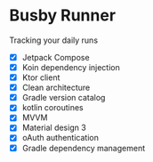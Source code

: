 # Busby Runner
Tracking your daily runs

- [x] Jetpack Compose
- [x] Koin dependency injection
- [x] Ktor client
- [x] Clean architecture
- [x] Gradle version catalog
- [x] kotlin coroutines
- [x] MVVM
- [x] Material design 3
- [x] oAuth authentication
- [x] Gradle dependency management
